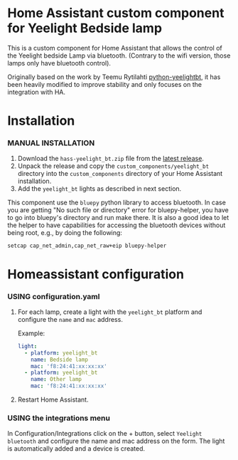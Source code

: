 # Home Assistant custom component for Yeelight Bedside lamp

This is a custom component for Home Assistant that allows the control of the Yeelight bedside Lamp via bluetooth. (Contrary to the wifi version, those lamps only have bluetooth control).

Originally based on the work by Teemu Rytilahti [python-yeelightbt](https://github.com/rytilahti/python-yeelightbt), it has been heavily modified to improve stability and only focuses on the integration with HA.

# Installation


### MANUAL INSTALLATION

1. Download the `hass-yeelight_bt.zip` file from the
   [latest release](https://github.com/hcoohb/hass-yeelightbt/releases/latest).
2. Unpack the release and copy the `custom_components/yeelight_bt` directory
   into the `custom_components` directory of your Home Assistant
   installation.
3. Add the `yeelight_bt` lights as described in next section.

This component use the `bluepy` python library to access bluetooth.
In case you are getting "No such file or directory" error for bluepy-helper, you have to go into bluepy's directory and run make there.
It is also a good idea to let the helper to have capabilities for accessing the bluetooth devices without being root, e.g., by doing the following:

```
setcap cap_net_admin,cap_net_raw+eip bluepy-helper
```


# Homeassistant configuration

### USING configuration.yaml

1. For each lamp, create a light with the `yeelight_bt` platform and configure the `name` and `mac` address.
    
    Example:
    ```yaml
    light:
      - platform: yeelight_bt
        name: Bedside lamp
        mac: 'f8:24:41:xx:xx:xx'
      - platform: yeelight_bt
        name: Other lamp
        mac: 'f8:24:41:xx:xx:xx'
    ```

2. Restart Home Assistant.

### USING the integrations menu

In Configuration/Integrations click on the + button, select `Yeelight bluetooth` and configure the name and mac address on the form.
The light is automatically added and a device is created.


